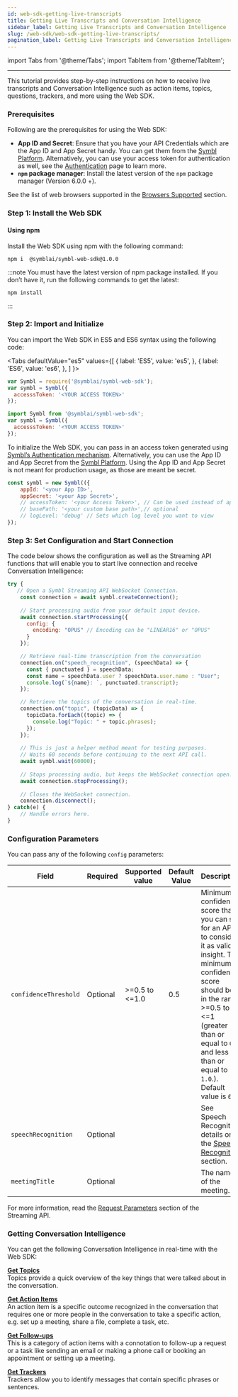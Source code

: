 ```yaml
---
id: web-sdk-getting-live-transcripts
title: Getting Live Transcripts and Conversation Intelligence 
sidebar_label: Getting Live Transcripts and Conversation Intelligence 
slug: /web-sdk/web-sdk-getting-live-transcripts/
pagination_label: Getting Live Transcripts and Conversation Intelligence 
---
```

import Tabs from '@theme/Tabs';
import TabItem from '@theme/TabItem';

---

This tutorial provides step-by-step instructions on how to receive live transcripts and Conversation Intelligence such as action items, topics, questions, trackers, and more using the Web SDK. 

### Prerequisites 

Following are the prerequisites for using the Web SDK:

- **App ID and Secret**: Ensure that you have your API Credentials which are the App ID and App Secret handy. You can get them from the [Symbl Platform](https://platform.symbl.ai/#/login). Alternatively, you can use your access token for authentication as well, see the [Authentication](https://docs.symbl.ai/docs/developer-tools/authentication/) page to learn more.
- **`npm` package manager**: Install the latest version of the `npm` package manager (Version 6.0.0 +).

See the list of web browsers supported in the [Browsers Supported](/docs/web-sdk/overview/#supported-browsers) section. 

### Step 1: Install the Web SDK
#### Using npm 

Install the Web SDK using npm with the following command:

```shell 
npm i  @symblai/symbl-web-sdk@1.0.0
```
:::note
You must have the latest version of npm package installed. If you don’t have it, run the following commands to get the latest: 
```shell
npm install
```
:::

### Step 2: Import and Initialize 
You can import the Web SDK in ES5 and ES6 syntax using the following code:

<Tabs
  defaultValue="es5"
  values={[
    { label: 'ES5', value: 'es5', },
    { label: 'ES6', value: 'es6', },
  ]
}>

<TabItem value="es5">

```js
var Symbl = require('@symblai/symbl-web-sdk');
var symbl = Symbl({
  accesssToken: '<YOUR ACCESS TOKEN>'
});
```

 </TabItem>

<TabItem value="es6">

```js
import Symbl from '@symblai/symbl-web-sdk';
var symbl = Symbl({
  accesssToken: '<YOUR ACCESS TOKEN>'
});
```
</TabItem>
</Tabs>

To initialize the Web SDK, you can pass in an access token generated using [Symbl’s Authentication mechanism](https://docs.symbl.ai/docs/developer-tools/authentication/). Alternatively, you can use the App ID and App Secret from the [Symbl Platform](https://platform.symbl.ai). Using the App ID and App Secret is not meant for production usage, as those are meant be secret.

```js
const symbl = new Symbl(({
    appId: '<your App ID>',
    appSecret: '<your App Secret>',
    // accessToken: '<your Access Token>', // Can be used instead of appId and appSecret
    // basePath: '<your custom base path>',// optional
    // logLevel: 'debug' // Sets which log level you want to view
});
```
### Step 3: Set Configuration and Start Connection
The code below shows the configuration as well as the Streaming API functions that will enable you to start live connection and receive Conversation Intelligence: 

```js
try {
   // Open a Symbl Streaming API WebSocket Connection.
    const connection = await symbl.createConnection();
    
    // Start processing audio from your default input device.
    await connection.startProcessing({
      config: {
        encoding: "OPUS" // Encoding can be "LINEAR16" or "OPUS"
      }
    });

    // Retrieve real-time transcription from the conversation
    connection.on("speech_recognition", (speechData) => {
      const { punctuated } = speechData;
      const name = speechData.user ? speechData.user.name : "User";
      console.log(`${name}: `, punctuated.transcript);
    });

    // Retrieve the topics of the conversation in real-time.
    connection.on("topic", (topicData) => {
      topicData.forEach((topic) => {
        console.log("Topic: " + topic.phrases);
      });
    });
    
    // This is just a helper method meant for testing purposes.
    // Waits 60 seconds before continuing to the next API call.
    await symbl.wait(60000);
    
    // Stops processing audio, but keeps the WebSocket connection open.
    await connection.stopProcessing();
    
    // Closes the WebSocket connection.
    connection.disconnect();
} catch(e) {
    // Handle errors here.
}
```
### Configuration Parameters 
You can pass any of the following `config` parameters:

Field | Required | Supported value | Default Value | Description
---------- | ------- | ------- |  ------- |  ------- |
```confidenceThreshold``` | Optional  | >=0.5 to <=1.0 | 0.5 | Minimum confidence score that you can set for an API to consider it as valid insight. The minimum confidence score should be in the range >=0.5 to <=1 (greater than or equal to `0.5` and less than or equal to `1.0`.). Default value is `0.5`.
```speechRecognition``` | Optional | | | See Speech Recognition details on the [Speech Recognition](https://docs.symbl.ai/docs/streaming-api/api-reference/#speech-recognition) section.
```meetingTitle``` | Optional | | | The name of the meeting.

For more information, read the [Request Parameters](https://docs.symbl.ai/docs/streaming-api/api-reference/#request-parameters) section of the Streaming API. 

### Getting Conversation Intelligence
You can get the following Conversation Intelligence in real-time with the Web SDK:

**[Get Topics](/docs/conversation-api/get-topics)**<br />
Topics provide a quick overview of the key things that were talked about in the conversation.

**[Get Action Items](/docs/conversation-api/action-items)**<br />
An action item is a specific outcome recognized in the conversation that requires one or more people in the conversation to take a specific action, e.g. set up a meeting, share a file, complete a task, etc.

**[Get Follow-ups](/docs/conversation-api/follow-ups)**<br />
This is a category of action items with a connotation to follow-up a request or a task like sending an email or making a phone call or booking an appointment or setting up a meeting.

**[Get Trackers](/docs/conversation-api/follow-ups)**<br />
Trackers allow you to identify messages that contain specific phrases or sentences. 